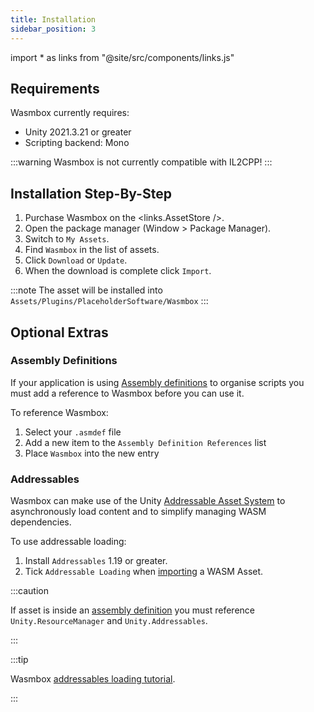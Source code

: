```yaml
---
title: Installation
sidebar_position: 3
---
```


import * as links from "@site/src/components/links.js"

## Requirements

Wasmbox currently requires:
 - Unity 2021.3.21 or greater
 - Scripting backend: Mono

:::warning
Wasmbox is not currently compatible with IL2CPP!
:::

## Installation Step-By-Step

1. Purchase Wasmbox on the <links.AssetStore />.
1. Open the package manager (Window > Package Manager).
2. Switch to `My Assets`.
3. Find `Wasmbox` in the list of assets.
4. Click `Download` or `Update`.
5. When the download is complete click `Import`.

:::note
The asset will be installed into `Assets/Plugins/PlaceholderSoftware/Wasmbox`
:::

## Optional Extras

### Assembly Definitions

If your application is using [Assembly definitions](https://docs.unity3d.com/Manual/ScriptCompilationAssemblyDefinitionFiles.html) to organise scripts you must add a reference to Wasmbox before you can use it.

To reference Wasmbox:
1. Select your `.asmdef` file
2. Add a new item to the `Assembly Definition References` list
3. Place `Wasmbox` into the new entry

### Addressables

Wasmbox can make use of the Unity [Addressable Asset System](https://docs.unity3d.com/Manual/com.unity.addressables.html) to asynchronously load content and to simplify managing WASM dependencies.

To use addressable loading:
1. Install `Addressables` 1.19 or greater.
2. Tick `Addressable Loading` when [importing](../reference/editor/import.md#6-code-generation) a WASM Asset.

:::caution

If asset is inside an [assembly definition](https://docs.unity3d.com/Manual/ScriptCompilationAssemblyDefinitionFiles.html) you must reference `Unity.ResourceManager` and `Unity.Addressables`.

:::

:::tip

Wasmbox [addressables loading tutorial](../basics/addressables.md).

:::